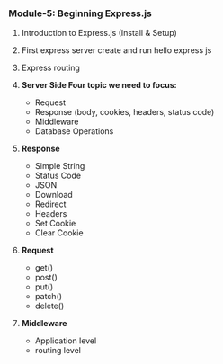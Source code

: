 ### Module-5: Beginning Express.js

1. Introduction to Express.js (Install & Setup)
1. First express server create and run hello express js
1. Express routing

1. **Server Side Four topic we need to focus:**

   - Request
   - Response (body, cookies, headers, status code)
   - Middleware
   - Database Operations

1. **Response**

   - Simple String
   - Status Code
   - JSON
   - Download
   - Redirect
   - Headers
   - Set Cookie
   - Clear Cookie

1. **Request**

   - get()
   - post()
   - put()
   - patch()
   - delete()

1. **Middleware**

   - Application level
   - routing level
